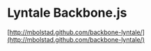 # Lyntale Backbone.js

[http://mbolstad.github.com/backbone-lyntale/](http://mbolstad.github.com/backbone-lyntale/)

